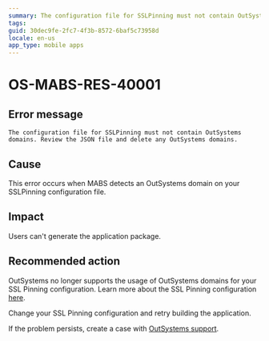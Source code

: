 ```yaml
---
summary: The configuration file for SSLPinning must not contain OutSystems domains. Review the JSON file and delete any OutSystems domains.
tags:
guid: 30dec9fe-2fc7-4f3b-8572-6baf5c73958d
locale: en-us
app_type: mobile apps
---
```


# OS-MABS-RES-40001

## Error message

`The configuration file for SSLPinning must not contain OutSystems domains. Review the JSON file and delete any OutSystems domains.`

## Cause

This error occurs when MABS detects an OutSystems domain on your SSLPinning configuration file.

## Impact

Users can't generate the application package.

## Recommended action

OutSystems no longer supports the usage of OutSystems domains for your SSL Pinning configuration. Learn more about the SSL Pinning configuration [here](https://success.outsystems.com/Documentation/11/Extensibility_and_Integration/Mobile_Plugins/SSL_Pinning_Plugin#important-note-about-certificates).

Change your SSL Pinning configuration and retry building the application.

If the problem persists, create a case with [OutSystems support](https://www.outsystems.com/support/portal/open-support-case?ErrorCode=OS-MABS-RES-40001).
